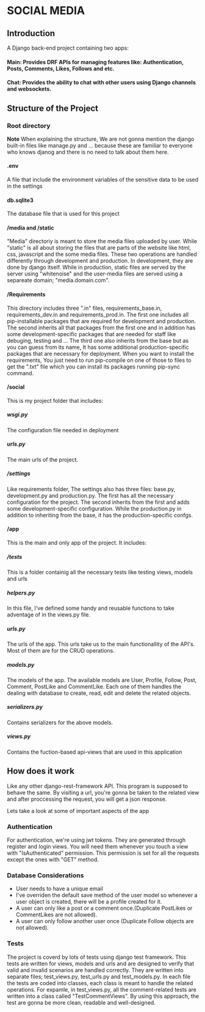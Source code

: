 # SOCIAL MEDIA

## Introduction
A Django back-end project containing two apps:
#### **Main**: Provides DRF APIs for managing features like: Authentication, Posts, Comments, Likes, Follows and etc.
#### **Chat**: Provides the ability to chat with other users using Django channels and websockets.

## Structure of the Project
### Root directory

**Note** When explaining the structure, We are not gonna mention the django built-in files like manage.py and ... because these are familiar to everyone who knows djanog and there is no need to talk about them here.

#### .env
A file that include the environment variables of the sensitive data to be used in the settings

#### db.sqlite3
The database file that is used for this project

#### /media and /static
"Media" directoriy is meant to store the media files uploaded by user. While "static" is all about storing the files that are parts of the website like html, css, javascript and the some media files.
These two operations are handled differently through development and production.
In development, they are done by django itself. While in production, static files are served by the server using "whitenoise" and the user-media files are served using a separeate domain; "media.domain.com".

#### /Requirements
This directory includes three ".in" files, requirements_base.in, requirements_dev.in and requirements_prod.in. The first one includes all pip-installable packages that are required for development and production. The second inherits all that packages from the first one and in addition has some development-specific packages that are needed for staff like debuging, testing and ...
The third one also inherits from the base but as you can guess from its name, It has some additional production-specific packages that are necessary for deployment.
When you want to install the requirements, You just need to run pip-compile on one of those to files to get the ".txt" file which you can install its packages running pip-sync command.

#### /social
This is my project folder that includes:

##### wsgi.py
The configuration file needed in deployment

##### urls.py
The main urls of the project.

##### /settings
Like requirements folder, The settings also has three files: base.py, development.py and production.py. The first has all the necessary configuration for the project. The second inherits from the first and adds some development-specific configuration. While the production.py in addition to inheriting from the base, it has the production-specific confgs.

#### /app
This is the main and only app of the project. It includes:

##### /tests
This is a folder containig all the necessary tests like testing views, models and urls

##### helpers.py
In this file, I've defined some handy and reusable functions to take adventage of in the views.py file.

##### urls.py
The urls of the app. This urls take us to the main functionallity of the API's. Most of them are for the CRUD operations.

##### models.py
The models of the app. The available models are User, Profile, Follow, Post, Comment, PostLike and CommentLike. Each one of them handles the dealing with database to create, read, edit and delete the related objects.

##### serializers.py
Contains serializers for the above models.

##### views.py
Contains the fuction-based api-views that are used in this application

## How does it work
Like any other django-rest-framework API. This program is supposed to behave the same. By visiting a url, you're gonna be taken to the related view and after proccessing the request, you will get a json response.

Lets take a look at some of important aspects of the app

### Authentication
For authentication, we're using jwt tokens. They are generated through register and login views. You will need them whenever you touch a view with "IsAuthenticated" permission. This permission is set for all the requests except the ones with "GET" method.

### Database Considerations
* User needs to have a unique email
* I've overriden the default save method of the user model so whenever a user object is created, there will be a profile created for it.
* A user can only like a post or a comment once.(Duplicate PostLikes or CommentLikes are not allowed).
* A user can only follow another user once (Duplicate Follow objects are not allowed).

### Tests
The project is coverd by lots of tests using django test framework. This tests are written for views, models and urls and are designed to verify that valid and invalid scenarios are handled correctly.
They are written into separate files; test_views.py, test_urls.py and test_models.py.
In each file the tests are coded into classes, each class is meant to handle the related operations. For expamle, in test_views.py, all the comment-related tests are written into a class called "TestCommentViews". By using this approach, the test are gonna be more clean, readable and well-designed.
